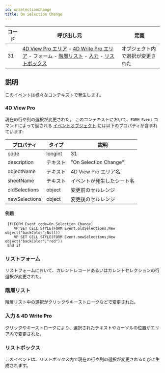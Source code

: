 ```yaml
---
id: onSelectionChange
title: On Selection Change
---
```


| コード | 呼び出し元                                                                                                                                                                                                                                            | 定義               |
| --- | ------------------------------------------------------------------------------------------------------------------------------------------------------------------------------------------------------------------------------------------------ | ---------------- |
| 31  | [4D View Pro エリア](FormObjects/viewProArea_overview.md) - [4D Write Pro エリア](FormObjects/writeProArea_overview) - フォーム - [階層リスト](FormObjects/list_overview.md) - [入力](FormObjects/input_overview.md) - [リストボックス](FormObjects/listbox_overview.md) | オブジェクト内で選択が変更された |


## 説明

このイベントは様々なコンテキストで発生します。


### 4D View Pro
現在の行や列の選択が変更された。 このコンテキストにおいて、`FORM Event` コマンドによって返される [イベントオブジェクト](overview.md#イベントオブジェクト) には以下のプロパティが含まれています:

| プロパティ         | タイプ     | 説明                    |
| ------------- | ------- | --------------------- |
| code          | longint | 31                    |
| description   | テキスト    | "On Selection Change" |
| objectName    | テキスト    | 4D View Pro エリア名      |
| sheetName     | テキスト    | イベントが発生したシート名         |
| oldSelections | object  | 変更前のセルレンジ             |
| newSelections | object  | 変更後のセルレンジ             |

#### 例題

```4d
 If(FORM Event.code=On Selection Change)
    VP SET CELL STYLE(FORM Event.oldSelections;New object("backColor";Null))
    VP SET CELL STYLE(FORM Event.newSelections;New object("backColor";"red"))
 End if
```

### リストフォーム

リストフォームにおいて、カレントレコードあるいはカレントセレクションの行選択が変更された。


### 階層リスト

階層リスト中の選択がクリックやキーストロークなどで変更された。


### 入力 & 4D Write Pro

クリックやキーストロークにより、選択されたテキストやカーソルの位置がエリア内で変更された。


### リストボックス
このイベントは、リストボックス内で現在の行や列の選択が変更されるたびに生成されます。

